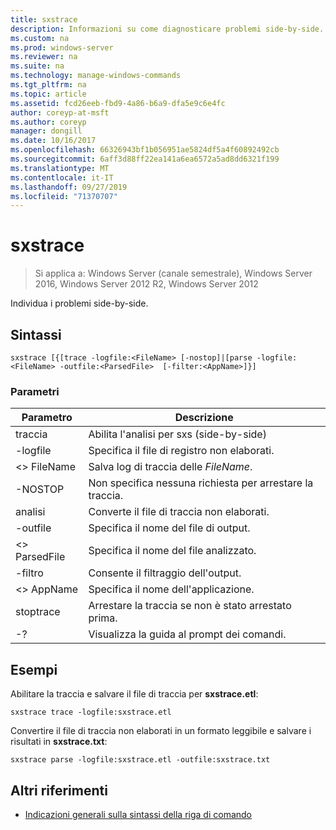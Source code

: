 ```yaml
---
title: sxstrace
description: Informazioni su come diagnosticare problemi side-by-side.
ms.custom: na
ms.prod: windows-server
ms.reviewer: na
ms.suite: na
ms.technology: manage-windows-commands
ms.tgt_pltfrm: na
ms.topic: article
ms.assetid: fcd26eeb-fbd9-4a86-b6a9-dfa5e9c6e4fc
author: coreyp-at-msft
ms.author: coreyp
manager: dongill
ms.date: 10/16/2017
ms.openlocfilehash: 66326943bf1b056951ae5824df5a4f60892492cb
ms.sourcegitcommit: 6aff3d88ff22ea141a6ea6572a5ad8dd6321f199
ms.translationtype: MT
ms.contentlocale: it-IT
ms.lasthandoff: 09/27/2019
ms.locfileid: "71370707"
---
```

# <a name="sxstrace"></a>sxstrace

>Si applica a: Windows Server (canale semestrale), Windows Server 2016, Windows Server 2012 R2, Windows Server 2012

Individua i problemi side-by-side.    

## <a name="syntax"></a>Sintassi  
```  
sxstrace [{[trace -logfile:<FileName> [-nostop]|[parse -logfile:<FileName> -outfile:<ParsedFile>  [-filter:<AppName>]}]  
```  

### <a name="parameters"></a>Parametri  
|Parametro|Descrizione|  
|-------|--------|  
|traccia|Abilita l'analisi per sxs (side-by-side)|  
|-logfile|Specifica il file di registro non elaborati.|  
|\<> FileName|Salva log di traccia delle *FileName*.|  
|-NOSTOP|Non specifica nessuna richiesta per arrestare la traccia.|  
|analisi|Converte il file di traccia non elaborati.|  
|-outfile|Specifica il nome del file di output.|  
|\<> ParsedFile|Specifica il nome del file analizzato.|  
|-filtro|Consente il filtraggio dell'output.|  
|\<> AppName|Specifica il nome dell'applicazione.|  
|stoptrace|Arrestare la traccia se non è stato arrestato prima.|  
|-?|Visualizza la guida al prompt dei comandi.|  

## <a name="BKMK_Examples"></a>Esempi  
Abilitare la traccia e salvare il file di traccia per **sxstrace.etl**:  
```  
sxstrace trace -logfile:sxstrace.etl  
```  
Convertire il file di traccia non elaborati in un formato leggibile e salvare i risultati in **sxstrace.txt**:  
```  
sxstrace parse -logfile:sxstrace.etl -outfile:sxstrace.txt  
```  

## <a name="additional-references"></a>Altri riferimenti  
-   [Indicazioni generali sulla sintassi della riga di comando](command-line-syntax-key.md)  
  
